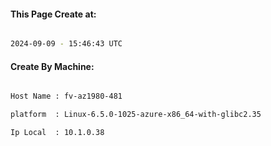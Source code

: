 
   
#### This Page Create at:

```bash

2024-09-09 - 15:46:43 UTC

```

#### Create By Machine:

```bash

Host Name : fv-az1980-481

platform  : Linux-6.5.0-1025-azure-x86_64-with-glibc2.35

Ip Local  : 10.1.0.38

```

